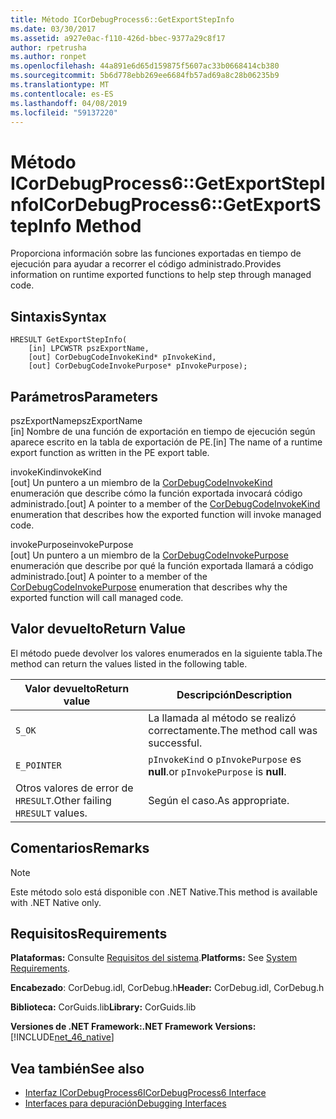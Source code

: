 ```yaml
---
title: Método ICorDebugProcess6::GetExportStepInfo
ms.date: 03/30/2017
ms.assetid: a927e0ac-f110-426d-bbec-9377a29c8f17
author: rpetrusha
ms.author: ronpet
ms.openlocfilehash: 44a891e6d65d159875f5607ac33b0668414cb380
ms.sourcegitcommit: 5b6d778ebb269ee6684fb57ad69a8c28b06235b9
ms.translationtype: MT
ms.contentlocale: es-ES
ms.lasthandoff: 04/08/2019
ms.locfileid: "59137220"
---
```

# <a name="icordebugprocess6getexportstepinfo-method"></a><span data-ttu-id="df924-102">Método ICorDebugProcess6::GetExportStepInfo</span><span class="sxs-lookup"><span data-stu-id="df924-102">ICorDebugProcess6::GetExportStepInfo Method</span></span>
<span data-ttu-id="df924-103">Proporciona información sobre las funciones exportadas en tiempo de ejecución para ayudar a recorrer el código administrado.</span><span class="sxs-lookup"><span data-stu-id="df924-103">Provides information on runtime exported functions to help step through managed code.</span></span>  
  
## <a name="syntax"></a><span data-ttu-id="df924-104">Sintaxis</span><span class="sxs-lookup"><span data-stu-id="df924-104">Syntax</span></span>  
  
```  
HRESULT GetExportStepInfo(  
    [in] LPCWSTR pszExportName,   
    [out] CorDebugCodeInvokeKind* pInvokeKind,   
    [out] CorDebugCodeInvokePurpose* pInvokePurpose);  
```  
  
## <a name="parameters"></a><span data-ttu-id="df924-105">Parámetros</span><span class="sxs-lookup"><span data-stu-id="df924-105">Parameters</span></span>  
 <span data-ttu-id="df924-106">pszExportName</span><span class="sxs-lookup"><span data-stu-id="df924-106">pszExportName</span></span>  
 <span data-ttu-id="df924-107">[in] Nombre de una función de exportación en tiempo de ejecución según aparece escrito en la tabla de exportación de PE.</span><span class="sxs-lookup"><span data-stu-id="df924-107">[in] The name of a runtime export function as written in the PE export table.</span></span>  
  
 <span data-ttu-id="df924-108">invokeKind</span><span class="sxs-lookup"><span data-stu-id="df924-108">invokeKind</span></span>  
 <span data-ttu-id="df924-109">[out] Un puntero a un miembro de la [CorDebugCodeInvokeKind](../../../../docs/framework/unmanaged-api/debugging/cordebugcodeinvokekind-enumeration.md) enumeración que describe cómo la función exportada invocará código administrado.</span><span class="sxs-lookup"><span data-stu-id="df924-109">[out] A pointer to a member of the [CorDebugCodeInvokeKind](../../../../docs/framework/unmanaged-api/debugging/cordebugcodeinvokekind-enumeration.md) enumeration that describes how the exported function will invoke managed code.</span></span>  
  
 <span data-ttu-id="df924-110">invokePurpose</span><span class="sxs-lookup"><span data-stu-id="df924-110">invokePurpose</span></span>  
 <span data-ttu-id="df924-111">[out] Un puntero a un miembro de la [CorDebugCodeInvokePurpose](../../../../docs/framework/unmanaged-api/debugging/cordebugcodeinvokepurpose-enumeration.md) enumeración que describe por qué la función exportada llamará a código administrado.</span><span class="sxs-lookup"><span data-stu-id="df924-111">[out] A pointer to a member of the [CorDebugCodeInvokePurpose](../../../../docs/framework/unmanaged-api/debugging/cordebugcodeinvokepurpose-enumeration.md) enumeration that describes why the exported function will call managed code.</span></span>  
  
## <a name="return-value"></a><span data-ttu-id="df924-112">Valor devuelto</span><span class="sxs-lookup"><span data-stu-id="df924-112">Return Value</span></span>  
 <span data-ttu-id="df924-113">El método puede devolver los valores enumerados en la siguiente tabla.</span><span class="sxs-lookup"><span data-stu-id="df924-113">The method can return the values listed in the following table.</span></span>  
  
|<span data-ttu-id="df924-114">Valor devuelto</span><span class="sxs-lookup"><span data-stu-id="df924-114">Return value</span></span>|<span data-ttu-id="df924-115">Descripción</span><span class="sxs-lookup"><span data-stu-id="df924-115">Description</span></span>|  
|------------------|-----------------|  
|`S_OK`|<span data-ttu-id="df924-116">La llamada al método se realizó correctamente.</span><span class="sxs-lookup"><span data-stu-id="df924-116">The method call was successful.</span></span>|  
|`E_POINTER`|`pInvokeKind` <span data-ttu-id="df924-117">o `pInvokePurpose` es **null**.</span><span class="sxs-lookup"><span data-stu-id="df924-117">or `pInvokePurpose` is **null**.</span></span>|  
|<span data-ttu-id="df924-118">Otros valores de error de `HRESULT`.</span><span class="sxs-lookup"><span data-stu-id="df924-118">Other failing `HRESULT` values.</span></span>|<span data-ttu-id="df924-119">Según el caso.</span><span class="sxs-lookup"><span data-stu-id="df924-119">As appropriate.</span></span>|  
  
## <a name="remarks"></a><span data-ttu-id="df924-120">Comentarios</span><span class="sxs-lookup"><span data-stu-id="df924-120">Remarks</span></span>  
  
> [!NOTE]
>  <span data-ttu-id="df924-121">Este método solo está disponible con .NET Native.</span><span class="sxs-lookup"><span data-stu-id="df924-121">This method is available with .NET Native only.</span></span>  
  
## <a name="requirements"></a><span data-ttu-id="df924-122">Requisitos</span><span class="sxs-lookup"><span data-stu-id="df924-122">Requirements</span></span>  
 <span data-ttu-id="df924-123">**Plataformas:** Consulte [Requisitos del sistema](../../../../docs/framework/get-started/system-requirements.md).</span><span class="sxs-lookup"><span data-stu-id="df924-123">**Platforms:** See [System Requirements](../../../../docs/framework/get-started/system-requirements.md).</span></span>  
  
 <span data-ttu-id="df924-124">**Encabezado**: CorDebug.idl, CorDebug.h</span><span class="sxs-lookup"><span data-stu-id="df924-124">**Header:** CorDebug.idl, CorDebug.h</span></span>  
  
 <span data-ttu-id="df924-125">**Biblioteca:** CorGuids.lib</span><span class="sxs-lookup"><span data-stu-id="df924-125">**Library:** CorGuids.lib</span></span>  
  
 **<span data-ttu-id="df924-126">Versiones de .NET Framework:</span><span class="sxs-lookup"><span data-stu-id="df924-126">.NET Framework Versions:</span></span>** [!INCLUDE[net_46_native](../../../../includes/net-46-native-md.md)]  
  
## <a name="see-also"></a><span data-ttu-id="df924-127">Vea también</span><span class="sxs-lookup"><span data-stu-id="df924-127">See also</span></span>

- [<span data-ttu-id="df924-128">Interfaz ICorDebugProcess6</span><span class="sxs-lookup"><span data-stu-id="df924-128">ICorDebugProcess6 Interface</span></span>](../../../../docs/framework/unmanaged-api/debugging/icordebugprocess6-interface.md)
- [<span data-ttu-id="df924-129">Interfaces para depuración</span><span class="sxs-lookup"><span data-stu-id="df924-129">Debugging Interfaces</span></span>](../../../../docs/framework/unmanaged-api/debugging/debugging-interfaces.md)
